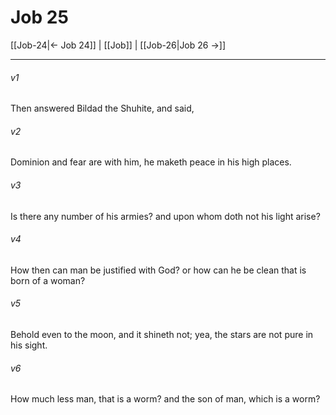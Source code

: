 # Job 25

[[Job-24|← Job 24]] | [[Job]] | [[Job-26|Job 26 →]]
***

###### v1
Then answered Bildad the Shuhite, and said,
###### v2
Dominion and fear are with him, he maketh peace in his high places.
###### v3
Is there any number of his armies? and upon whom doth not his light arise?
###### v4
How then can man be justified with God? or how can he be clean that is born of a woman?
###### v5
Behold even to the moon, and it shineth not; yea, the stars are not pure in his sight.
###### v6
How much less man, that is a worm? and the son of man, which is a worm? 
